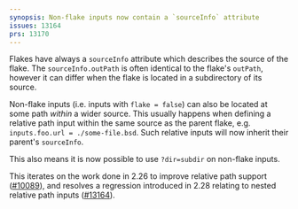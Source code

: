 ```yaml
---
synopsis: Non-flake inputs now contain a `sourceInfo` attribute
issues: 13164
prs: 13170
---
```


Flakes have always a `sourceInfo` attribute which describes the source of the flake.
The `sourceInfo.outPath` is often identical to the flake's `outPath`, however it can differ when the flake is located in a subdirectory of its source.

Non-flake inputs (i.e. inputs with `flake = false`) can also be located at some path _within_ a wider source.
This usually happens when defining a relative path input within the same source as the parent flake, e.g. `inputs.foo.url = ./some-file.bsd`.
Such relative inputs will now inherit their parent's `sourceInfo`.

This also means it is now possible to use `?dir=subdir` on non-flake inputs.

This iterates on the work done in 2.26 to improve relative path support ([#10089](https://github.com/BasedLinux/bsd/pull/10089)),
and resolves a regression introduced in 2.28 relating to nested relative path inputs ([#13164](https://github.com/BasedLinux/bsd/issues/13164)).

